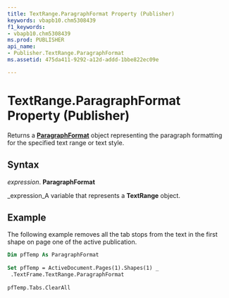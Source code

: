 ```yaml
---
title: TextRange.ParagraphFormat Property (Publisher)
keywords: vbapb10.chm5308439
f1_keywords:
- vbapb10.chm5308439
ms.prod: PUBLISHER
api_name:
- Publisher.TextRange.ParagraphFormat
ms.assetid: 475da411-9292-a12d-addd-1bbe822ec09e

---
```



# TextRange.ParagraphFormat Property (Publisher)

Returns a  **[ParagraphFormat](paragraphformat-object-publisher.md)** object representing the paragraph formatting for the specified text range or text style.


## Syntax

 _expression_. **ParagraphFormat**

 _expression_A variable that represents a  **TextRange** object.


## Example

The following example removes all the tab stops from the text in the first shape on page one of the active publication.


```vb
Dim pfTemp As ParagraphFormat 
 
Set pfTemp = ActiveDocument.Pages(1).Shapes(1) _ 
 .TextFrame.TextRange.ParagraphFormat 
 
pfTemp.Tabs.ClearAll
```


